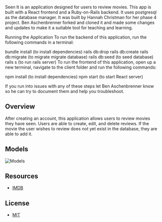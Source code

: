 Seen It is an application designed for users to review movies. This app is built with a React frontend and a Ruby-on-Rails backend. It uses postgresql as the database manager. It was built by Hannah Christman for her phase 4 project. Ben Aschenbrenner forked and cloned it and made some changes and updates to make it a suitable tool for teaching and learning.

Running the Application To run the backend of this application, run the following commands in a terminal:

bundle install (to install dependencies)
rails db:drop
rails db:create
rails db:migrate (to migrate migrate database)
rails db:seed (to seed database)
rails s (to run rails server)
To run the frontend of this application, open up a new terminal, navigate to the client folder and run the following commands:

npm install (to install dependencies)
npm start (to start React server)

If you run into issues with any of these steps let Ben Aschenbrenner know so he can try to document them and help you troubleshoot.

## Overview

After creating an account, this application allows users to review movies they have seen. Users are able to create, edit, and delete reviews. If the movie the user wishes to review does not yet exist in the database, they are able to add it. 


## Models
![Models](https://github.com/HannahChristmas/phase-4-final-project/blob/7fc4b56e629037ef32a59a4cb2e6be3f9acaa8b2/Screen%20Shot%202023-01-19%20at%203.09.49%20PM.png)


## Resources 

- [IMDB](www.imdb.com)

## License 

- [MIT](https://choosealicense.com/licenses/mit/)




